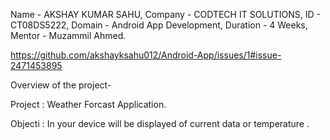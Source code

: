 Name - AKSHAY KUMAR SAHU,
Company - CODTECH IT SOLUTIONS,
ID - CT08DS5222,
Domain - Android App Development,
Duration - 4 Weeks,
Mentor - Muzammil Ahmed.

https://github.com/akshayksahu012/Android-App/issues/1#issue-2471453895

Overview of the project-

Project : Weather Forcast Application.

Objecti : In your device will be displayed of current data or temperature .
